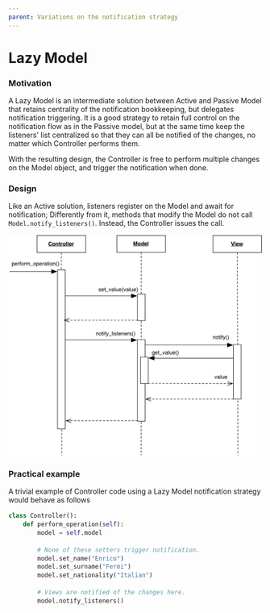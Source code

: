 ```yaml
---
parent: Variations on the notification strategy
---
```

<!--- Done -->
# Lazy Model

### Motivation

A Lazy Model is an intermediate solution between Active and Passive Model 
that retains centrality of the notification bookkeeping, but delegates 
notification triggering. It is a good strategy to retain full control on the
notification flow as in the Passive model, but at the same time keep 
the listeners' list centralized so that they can all be notified of the 
changes, no matter which Controller performs them. 

With the resulting design, the Controller is free to perform multiple 
changes on the Model object, and trigger the notification when done.

### Design

Like an Active solution, listeners register on the Model and await for
notification; Differently from it, methods that modify the Model do not call
``Model.notify_listeners()``. Instead, the Controller issues the call.

<p align="center">
    <img src="images/lazy_model/lazy_model.png" />
</p>

### Practical example 

A trivial example of Controller code using a Lazy Model notification strategy
would behave as follows

```python
class Controller():
    def perform_operation(self):
        model = self.model
        
        # None of these setters trigger notification.
        model.set_name("Enrico")
        model.set_surname("Fermi")
        model.set_nationality("Italian")

        # Views are notified of the changes here.
        model.notify_listeners()
``` 
